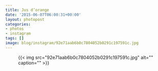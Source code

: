 ```yaml
---
title: Jus d’orange
date: '2015-06-07T06:00:31+00:00'
layout: photopost
categories:
- photos
- instagram
tags: []
image: blog/instagram/92e71aab6b0c7804052b0291c197591c.jpg
---
```


<figure class="photo photo--square">
  {{< img src="92e71aab6b0c7804052b0291c197591c.jpg" alt="" caption="" >}}

</figure>



